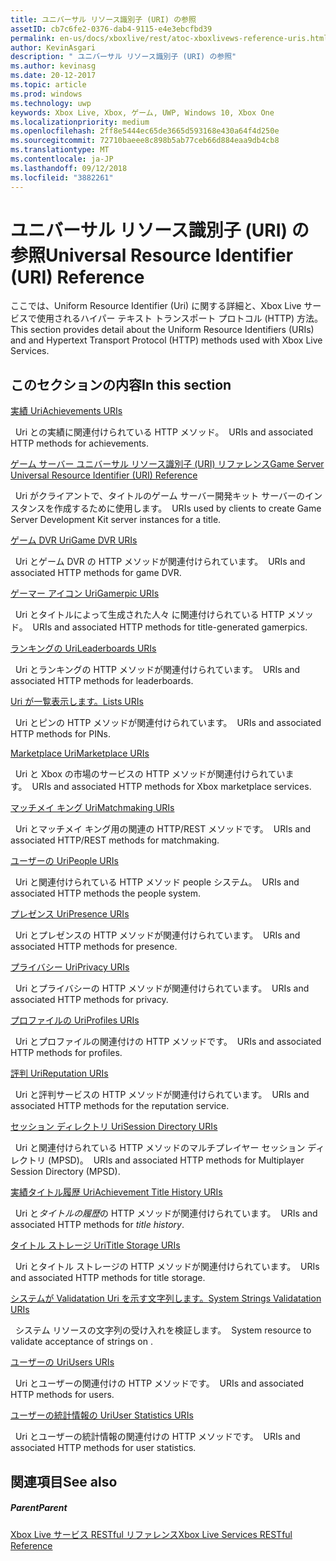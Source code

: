 ```yaml
---
title: ユニバーサル リソース識別子 (URI) の参照
assetID: cb7c6fe2-0376-dab4-9115-e4e3ebcfbd39
permalink: en-us/docs/xboxlive/rest/atoc-xboxlivews-reference-uris.html
author: KevinAsgari
description: " ユニバーサル リソース識別子 (URI) の参照"
ms.author: kevinasg
ms.date: 20-12-2017
ms.topic: article
ms.prod: windows
ms.technology: uwp
keywords: Xbox Live, Xbox, ゲーム, UWP, Windows 10, Xbox One
ms.localizationpriority: medium
ms.openlocfilehash: 2ff8e5444ec65de3665d593168e430a64f4d250e
ms.sourcegitcommit: 72710baeee8c898b5ab77ceb66d884eaa9db4cb8
ms.translationtype: MT
ms.contentlocale: ja-JP
ms.lasthandoff: 09/12/2018
ms.locfileid: "3882261"
---
```

# <a name="universal-resource-identifier-uri-reference"></a><span data-ttu-id="5d2f8-104">ユニバーサル リソース識別子 (URI) の参照</span><span class="sxs-lookup"><span data-stu-id="5d2f8-104">Universal Resource Identifier (URI) Reference</span></span>

<span data-ttu-id="5d2f8-105">ここでは、Uniform Resource Identifier (Uri) に関する詳細と、Xbox Live サービスで使用されるハイパー テキスト トランスポート プロトコル (HTTP) 方法。</span><span class="sxs-lookup"><span data-stu-id="5d2f8-105">This section provides detail about the Uniform Resource Identifiers (URIs) and and Hypertext Transport Protocol (HTTP) methods used with Xbox Live Services.</span></span>

<a id="ID4EAB"></a>


## <a name="in-this-section"></a><span data-ttu-id="5d2f8-106">このセクションの内容</span><span class="sxs-lookup"><span data-stu-id="5d2f8-106">In this section</span></span>

[<span data-ttu-id="5d2f8-107">実績 Uri</span><span class="sxs-lookup"><span data-stu-id="5d2f8-107">Achievements URIs</span></span>](achievements/atoc-reference-achievementsv2.md)

<span data-ttu-id="5d2f8-108">&nbsp;&nbsp;Uri との実績に関連付けられている HTTP メソッド。</span><span class="sxs-lookup"><span data-stu-id="5d2f8-108">&nbsp;&nbsp;URIs and associated HTTP methods for achievements.</span></span>

[<span data-ttu-id="5d2f8-109">ゲーム サーバー ユニバーサル リソース識別子 (URI) リファレンス</span><span class="sxs-lookup"><span data-stu-id="5d2f8-109">Game Server Universal Resource Identifier (URI) Reference</span></span>](gsdk/atoc-gsdk-uri-reference.md)

<span data-ttu-id="5d2f8-110">&nbsp;&nbsp;Uri がクライアントで、タイトルのゲーム サーバー開発キット サーバーのインスタンスを作成するために使用します。</span><span class="sxs-lookup"><span data-stu-id="5d2f8-110">&nbsp;&nbsp;URIs used by clients to create Game Server Development Kit server instances for a title.</span></span>

[<span data-ttu-id="5d2f8-111">ゲーム DVR Uri</span><span class="sxs-lookup"><span data-stu-id="5d2f8-111">Game DVR URIs</span></span>](dvr/atoc-reference-dvr.md)

<span data-ttu-id="5d2f8-112">&nbsp;&nbsp;Uri とゲーム DVR の HTTP メソッドが関連付けられています。</span><span class="sxs-lookup"><span data-stu-id="5d2f8-112">&nbsp;&nbsp;URIs and associated HTTP methods for game DVR.</span></span>

[<span data-ttu-id="5d2f8-113">ゲーマー アイコン Uri</span><span class="sxs-lookup"><span data-stu-id="5d2f8-113">Gamerpic URIs</span></span>](gamerpic/atoc-reference-gamerpic.md)

<span data-ttu-id="5d2f8-114">&nbsp;&nbsp;Uri とタイトルによって生成された人々 に関連付けられている HTTP メソッド。</span><span class="sxs-lookup"><span data-stu-id="5d2f8-114">&nbsp;&nbsp;URIs and associated HTTP methods for title-generated gamerpics.</span></span>

[<span data-ttu-id="5d2f8-115">ランキングの Uri</span><span class="sxs-lookup"><span data-stu-id="5d2f8-115">Leaderboards URIs</span></span>](leaderboard/atoc-reference-leaderboard.md)

<span data-ttu-id="5d2f8-116">&nbsp;&nbsp;Uri とランキングの HTTP メソッドが関連付けられています。</span><span class="sxs-lookup"><span data-stu-id="5d2f8-116">&nbsp;&nbsp;URIs and associated HTTP methods for leaderboards.</span></span>

[<span data-ttu-id="5d2f8-117">Uri が一覧表示します。</span><span class="sxs-lookup"><span data-stu-id="5d2f8-117">Lists URIs</span></span>](lists/atoc-reference-lists.md)

<span data-ttu-id="5d2f8-118">&nbsp;&nbsp;Uri とピンの HTTP メソッドが関連付けられています。</span><span class="sxs-lookup"><span data-stu-id="5d2f8-118">&nbsp;&nbsp;URIs and associated HTTP methods for PINs.</span></span>

[<span data-ttu-id="5d2f8-119">Marketplace Uri</span><span class="sxs-lookup"><span data-stu-id="5d2f8-119">Marketplace URIs</span></span>](marketplace/atoc-reference-marketplace.md)

<span data-ttu-id="5d2f8-120">&nbsp;&nbsp;Uri と Xbox の市場のサービスの HTTP メソッドが関連付けられています。</span><span class="sxs-lookup"><span data-stu-id="5d2f8-120">&nbsp;&nbsp;URIs and associated HTTP methods for Xbox marketplace services.</span></span>

[<span data-ttu-id="5d2f8-121">マッチメイ キング Uri</span><span class="sxs-lookup"><span data-stu-id="5d2f8-121">Matchmaking URIs</span></span>](matchtickets/atoc-reference-matchtickets.md)

<span data-ttu-id="5d2f8-122">&nbsp;&nbsp;Uri とマッチメイ キング用の関連の HTTP/REST メソッドです。</span><span class="sxs-lookup"><span data-stu-id="5d2f8-122">&nbsp;&nbsp;URIs and associated HTTP/REST methods for matchmaking.</span></span>

[<span data-ttu-id="5d2f8-123">ユーザーの Uri</span><span class="sxs-lookup"><span data-stu-id="5d2f8-123">People URIs</span></span>](people/atoc-reference-people.md)

<span data-ttu-id="5d2f8-124">&nbsp;&nbsp;Uri と関連付けられている HTTP メソッド people システム。</span><span class="sxs-lookup"><span data-stu-id="5d2f8-124">&nbsp;&nbsp;URIs and associated HTTP methods the people system.</span></span>

[<span data-ttu-id="5d2f8-125">プレゼンス Uri</span><span class="sxs-lookup"><span data-stu-id="5d2f8-125">Presence URIs</span></span>](presence/atoc-reference-presence.md)

<span data-ttu-id="5d2f8-126">&nbsp;&nbsp;Uri とプレゼンスの HTTP メソッドが関連付けられています。</span><span class="sxs-lookup"><span data-stu-id="5d2f8-126">&nbsp;&nbsp;URIs and associated HTTP methods for presence.</span></span>

[<span data-ttu-id="5d2f8-127">プライバシー Uri</span><span class="sxs-lookup"><span data-stu-id="5d2f8-127">Privacy URIs</span></span>](privacy/atoc-reference-privacyv2.md)

<span data-ttu-id="5d2f8-128">&nbsp;&nbsp;Uri とプライバシーの HTTP メソッドが関連付けられています。</span><span class="sxs-lookup"><span data-stu-id="5d2f8-128">&nbsp;&nbsp;URIs and associated HTTP methods for privacy.</span></span>

[<span data-ttu-id="5d2f8-129">プロファイルの Uri</span><span class="sxs-lookup"><span data-stu-id="5d2f8-129">Profiles URIs</span></span>](profileV2/atoc-reference-profiles.md)

<span data-ttu-id="5d2f8-130">&nbsp;&nbsp;Uri とプロファイルの関連付けの HTTP メソッドです。</span><span class="sxs-lookup"><span data-stu-id="5d2f8-130">&nbsp;&nbsp;URIs and associated HTTP methods for profiles.</span></span>

[<span data-ttu-id="5d2f8-131">評判 Uri</span><span class="sxs-lookup"><span data-stu-id="5d2f8-131">Reputation URIs</span></span>](reputation/atoc-reference-reputation.md)

<span data-ttu-id="5d2f8-132">&nbsp;&nbsp;Uri と評判サービスの HTTP メソッドが関連付けられています。</span><span class="sxs-lookup"><span data-stu-id="5d2f8-132">&nbsp;&nbsp;URIs and associated HTTP methods for the reputation service.</span></span>

[<span data-ttu-id="5d2f8-133">セッション ディレクトリ Uri</span><span class="sxs-lookup"><span data-stu-id="5d2f8-133">Session Directory URIs</span></span>](sessiondirectory/atoc-reference-sessiondirectory.md)

<span data-ttu-id="5d2f8-134">&nbsp;&nbsp;Uri と関連付けられている HTTP メソッドのマルチプレイヤー セッション ディレクトリ (MPSD)。</span><span class="sxs-lookup"><span data-stu-id="5d2f8-134">&nbsp;&nbsp;URIs and associated HTTP methods for Multiplayer Session Directory (MPSD).</span></span>

[<span data-ttu-id="5d2f8-135">実績タイトル履歴 Uri</span><span class="sxs-lookup"><span data-stu-id="5d2f8-135">Achievement Title History URIs</span></span>](titlehistory/atoc-reference-titlehistoryv2.md)

<span data-ttu-id="5d2f8-136">&nbsp;&nbsp;Uri と*タイトルの履歴*の HTTP メソッドが関連付けられています。</span><span class="sxs-lookup"><span data-stu-id="5d2f8-136">&nbsp;&nbsp;URIs and associated HTTP methods for *title history*.</span></span>

[<span data-ttu-id="5d2f8-137">タイトル ストレージ Uri</span><span class="sxs-lookup"><span data-stu-id="5d2f8-137">Title Storage URIs</span></span>](storage/atoc-reference-storagev2.md)

<span data-ttu-id="5d2f8-138">&nbsp;&nbsp;Uri とタイトル ストレージの HTTP メソッドが関連付けられています。</span><span class="sxs-lookup"><span data-stu-id="5d2f8-138">&nbsp;&nbsp;URIs and associated HTTP methods for title storage.</span></span>

[<span data-ttu-id="5d2f8-139">システムが Validatation Uri を示す文字列します。</span><span class="sxs-lookup"><span data-stu-id="5d2f8-139">System Strings Validatation URIs</span></span>](stringserver/atoc-reference-systemstringsvalidate.md)

<span data-ttu-id="5d2f8-140">&nbsp;&nbsp;システム リソースの文字列の受け入れを検証します。</span><span class="sxs-lookup"><span data-stu-id="5d2f8-140">&nbsp;&nbsp;System resource to validate acceptance of strings on .</span></span>

[<span data-ttu-id="5d2f8-141">ユーザーの Uri</span><span class="sxs-lookup"><span data-stu-id="5d2f8-141">Users URIs</span></span>](users/atoc-reference-users.md)

<span data-ttu-id="5d2f8-142">&nbsp;&nbsp;Uri とユーザーの関連付けの HTTP メソッドです。</span><span class="sxs-lookup"><span data-stu-id="5d2f8-142">&nbsp;&nbsp;URIs and associated HTTP methods for users.</span></span>

[<span data-ttu-id="5d2f8-143">ユーザーの統計情報の Uri</span><span class="sxs-lookup"><span data-stu-id="5d2f8-143">User Statistics URIs</span></span>](userstats/atoc-reference-userstats.md)

<span data-ttu-id="5d2f8-144">&nbsp;&nbsp;Uri とユーザーの統計情報の関連付けの HTTP メソッドです。</span><span class="sxs-lookup"><span data-stu-id="5d2f8-144">&nbsp;&nbsp;URIs and associated HTTP methods for user statistics.</span></span>

<a id="ID4E5C"></a>


## <a name="see-also"></a><span data-ttu-id="5d2f8-145">関連項目</span><span class="sxs-lookup"><span data-stu-id="5d2f8-145">See also</span></span>

<a id="ID4EAD"></a>


##### <a name="parent"></a><span data-ttu-id="5d2f8-146">Parent</span><span class="sxs-lookup"><span data-stu-id="5d2f8-146">Parent</span></span>

[<span data-ttu-id="5d2f8-147">Xbox Live サービス RESTful リファレンス</span><span class="sxs-lookup"><span data-stu-id="5d2f8-147">Xbox Live Services RESTful Reference</span></span>](../atoc-xboxlivews-reference.md)

